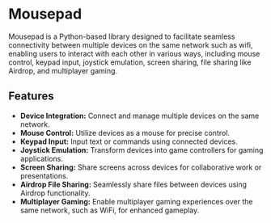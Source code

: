 # Mousepad
Mousepad is a Python-based library designed to facilitate seamless connectivity between multiple devices on the same network such as wifi, enabling users to interact with each other in various ways, including mouse control, keypad input, joystick emulation, screen sharing, file sharing like Airdrop, and multiplayer gaming.

## Features
- **Device Integration:** Connect and manage multiple devices on the same network.
- **Mouse Control:** Utilize devices as a mouse for precise control.
- **Keypad Input:** Input text or commands using connected devices.
- **Joystick Emulation:** Transform devices into game controllers for gaming applications.
- **Screen Sharing:** Share screens across devices for collaborative work or presentations.
- **Airdrop File Sharing:** Seamlessly share files between devices using Airdrop functionality.
- **Multiplayer Gaming:** Enable multiplayer gaming experiences over the same network, such as WiFi, for enhanced gameplay.
